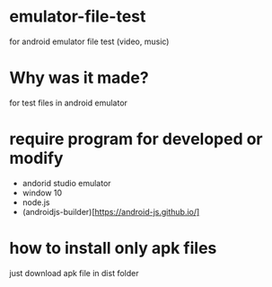 # emulator-file-test
for android emulator file test (video, music)

# Why was it made?

for test files in android emulator

# require program for developed or modify

- andorid studio emulator
- window 10
- node.js
- (androidjs-builder)[https://android-js.github.io/]

# how to install only apk files

just download apk file in dist folder
